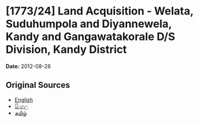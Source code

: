 # [1773/24] Land Acquisition - Welata, Suduhumpola and Diyannewela, Kandy and Gangawatakorale D/S Division, Kandy District

**Date:** 2012-08-28

## Original Sources

- [English](https://documents.gov.lk/view/extra-gazettes/2012/8/1773-24_E.pdf)
- [සිංහල](https://documents.gov.lk/view/extra-gazettes/2012/8/1773-24_S.pdf)
- [தமிழ்](https://documents.gov.lk/view/extra-gazettes/2012/8/1773-24_T.pdf)
